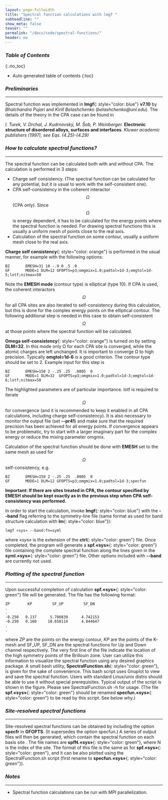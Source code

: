 ```yaml
---
layout: page-fullwidth
title: "Spectral function calculations with lmgf "
subheadline: ""
show_meta: false
teaser: ""
permalink: "/docs/code/spectral-functions/"
header: no
---
```


### _Table of Contents_
{:.no_toc}
*  Auto generated table of contents
{:toc} 

### _Preliminaries_
_____________________________________________________________

Spectral function was implemented in **lmgf**{: style="color: blue"} **v7.10** by _Bhalchandra Pujari_ and _Kirill Belashchenko_ (_belashchenko@unl.edu_). The details of the theory in the CPA case can be found in

_I. Turek, V. Drchal, J. Kudrnovský, M. Šob, P. Weinberger._ **Electronic structure of disordered alloys, surfaces and interfaces**. _Kluwer academic publishers (1997), see Eqs. (4.25)-(4.29)_

### _How to calculate spectral functions?_
_____________________________________________________________

The spectral function can be calculated both with and without CPA. The calculation is performed in 3 steps:

+ Charge self consistency. (The spectral function can be calculated for any potential, but it is usual to work with the self-consistent one).
+ CPA self-consistency in the coherent interactor $$\Omega$$ (CPA only). Since $$\Omega$$ is energy dependent, it has to be calculated for the energy points where the spectral function is needed. For drawing spectral functions this is usually a uniform mesh of points close to the real axis.
+ Calculation of the spectral function on some contour, usually a uniform mesh close to the real axis.

**Charge self consistency**{: style="color: orange"} is performed in the usual manner, for example with the following options:

    BZ       EMESH=31 10 -.9 0 .5 .0
    GF       MODE=1 DLM=12 GFOPTS=p3;omgmix=1.0;padtol=1d-3;omgtol=1d-5;lotf;nitmax=50
    
Note the **EMESH mode** (contour type) is elliptical (type 10). If CPA is used, the coherent interactors $$\Omega$$ for all CPA sites are also iterated to self-consistency during this calculation, but this is done for the complex energy points on the elliptical contour. The following additional step is needed in this case to obtain self-consistent $$\Omega$$ at those points where the spectral function will be calculated.

**Omega self-consistency**{: style="color: orange"} is turned on by setting **DLM=32**. In this mode only Ω for each CPA site is converged, while the atomic charges are left unchanged. It is important to converge Ω to high precision. Typically **omgtol=1d-6** is a good criterion. The contour type should be set to 2. Example input for this step is

    BZ       EMESH=150 2 -.25 .25  .0005  0
    GF       MODE=1 DLM=32  GFOPTS=p3;omgmix=1.0;padtol=1d-3;omgtol=1d-6;lotf;nitmax=50
   
The highlighted parameters are of particular importance. lotf is required to iterate $$\Omega$$ for convergence (and it is recommended to keep it enabled in all CPA calculations, including charge self-consistency). It is also necessary to monitor the output file (set **--pr41**) and make sure that the required precision has been achieved for all energy points. If convergence appears to be problematic, try to start with a larger imaginary part for the complex energy or reduce the mixing parameter omgmix.

Calculation of the spectral function should be done with **EMESH** set to the same mesh as used for $$\Omega$$ self-consistency, e.g.

    BZ       EMESH=150 2 -.25 .25  .0005  0
    GF       MODE=1 DLM=12 GFOPTS=p3;omgmix=1.0;padtol=1d-3;specfun

**Important: If there are sites treated in CPA, the contour specified by EMESH should be kept exactly as in the previous step when CPA self-consistency was performed.**

In order to start the calculation, invoke **lmgf**{: style="color: blue"} with the **--band** flag referring to the symmetry-line file (same format as used for band structure calculation with **lm**{: style="color: blue"}):

    lmgf «sys» --band:fn=syml 

where _«sys»_ is the extension of the **ctrl**{: style="color: green"} file. Once completed, the program will generate a **spf.«sys»**{: style="color: green"} file containing the complete spectral function along the lines given in the **syml.«sys»**{: style="color: green"} file. Other options included with **--band** are currently not used. 

### _Plotting of the spectral function_
_____________________________________________________________

Upon successful completion of calculation **spf.«sys»**{: style="color: green"} file will be generated. The file has the following format:

    ZP        KP         SF_UP         SF_DN
    .
    .
    -0.250   0.137      5.708839      4.742153
    -0.250   0.160     10.658114      4.844647
    .
    .

where _ZP_ are the points on the energy contour, _KP_ are the points of the K-mesh and SF_UP, SF_DN are the spectral functions for Up and Down channel respectively. The very first line of the file indicate the location of the high symmetry points of the Brillouin zone. User can utilize this information to visualize the spectral function using any desired graphics package. A small bash utility, **SpectralFunction.sh**{: style="color: green"}, is given for the sake of convenience. This bash script uses Gnuplot to view and save the spectral function. Users with standard Linux/unix distro should be able to use it without special prerequisites. Typical output of the script is shown in the figure. Please see SpectralFunction.sh -h for usage. (The file **spf.«sys»**{: style="color: green"} should be renamed **specfun.«sys»**{: style="color: green"} to be read by this script. See below why.) 

### _Site-resolved spectral functions_
_____________________________________________________________

Site-resolved spectral functions can be obtained by including the option **specfr** in **GFOPTS**. (It supersedes the option specfun.) A series of output files will then be generated, which contain the spectral function on each basis site . The file names are **spfN.«sys»**{: style="color: green"}, where N is the index of the site. The format of this file is the same as for **spf.«sys»**{: style="color: green"}, and it can be also plotted using the SpectralFunction.sh script (first rename to **specfun.«sys»**{: style="color: green"}). 


### _Notes_
_____________________________________________________________

+ Spectral function calculations can be run with MPI parallelization.
